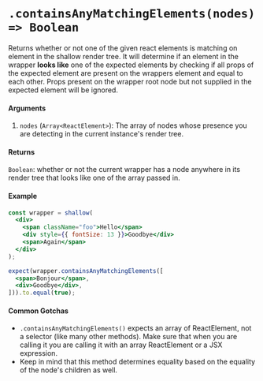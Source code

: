# `.containsAnyMatchingElements(nodes) => Boolean`

Returns whether or not one of the given react elements is matching on element in the shallow render tree.
It will determine if an element in the wrapper __looks like__ one of the expected elements by checking if all props of the expected element are present on the wrappers element and equal to each other. Props present on the wrapper root node but not supplied in the expected element will be ignored.


#### Arguments

1. `nodes` (`Array<ReactElement>`): The array of nodes whose presence you are detecting in the current instance's
render tree.



#### Returns

`Boolean`: whether or not the current wrapper has a node anywhere in its render tree that looks
like one of the array passed in.



#### Example


```jsx
const wrapper = shallow(
  <div>
    <span className="foo">Hello</span>
    <div style={{ fontSize: 13 }}>Goodbye</div>
    <span>Again</span>
  </div>
);

expect(wrapper.containsAnyMatchingElements([
  <span>Bonjour</span>,
  <div>Goodbye</div>,
])).to.equal(true);
```


#### Common Gotchas

- `.containsAnyMatchingElements()` expects an array of ReactElement, not a selector (like many other methods). Make sure that
when you are calling it you are calling it with an array ReactElement or a JSX expression.
- Keep in mind that this method determines equality based on the equality of the node's children as
well.
